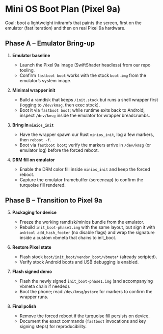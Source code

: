 # Mini OS Boot Plan (Pixel 9a)

Goal: boot a lightweight initramfs that paints the screen, first on the emulator (fast iteration) and then on real Pixel 9a hardware.

## Phase A – Emulator Bring-up
1. **Emulator baseline**
   - Launch the Pixel 9a image (SwiftShader headless) from our repo tooling.
   - Confirm `fastboot boot` works with the stock `boot.img` from the emulator’s system image.

2. **Minimal wrapper init**
   - Build a ramdisk that keeps `/init.stock` but runs a shell wrapper first (logging to `/dev/kmsg`, then exec stock).
   - Boot it via `fastboot boot`; while runtime exits back to Android, inspect `/dev/kmsg` inside the emulator for wrapper breadcrumbs.

3. **Bring in `minios_init`**
   - Have the wrapper spawn our Rust `minios_init`, log a few markers, then `reboot -f`.
   - Boot via `fastboot boot`; verify the markers arrive in `/dev/kmsg` (or emulator log) before the forced reboot.

4. **DRM fill on emulator**
   - Enable the DRM color fill inside `minios_init` and keep the forced reboot.
   - Capture the emulator framebuffer (screencap) to confirm the turquoise fill rendered.

## Phase B – Transition to Pixel 9a
5. **Packaging for device**
   - Freeze the working ramdisk/minios bundle from the emulator.
   - Rebuild `init_boot-phase1.img` with the same layout, but sign it with `avbtool add_hash_footer` (no disable flags) and wrap the signature inside a custom vbmeta that chains to init_boot.

6. **Restore Pixel state**
   - Flash stock `boot/init_boot/vendor_boot/vbmeta*` (already scripted).
   - Verify stock Android boots and USB debugging is enabled.

7. **Flash signed demo**
   - Flash the newly signed `init_boot-phase1.img` (and accompanying vbmeta chain if needed).
   - Boot the phone; read `/dev/kmsg`/`pstore` for markers to confirm the wrapper runs.

8. **Final polish**
   - Remove the forced reboot if the turquoise fill persists on device.
   - Document the exact commands (`fastboot` invocations and key signing steps) for reproducibility.
